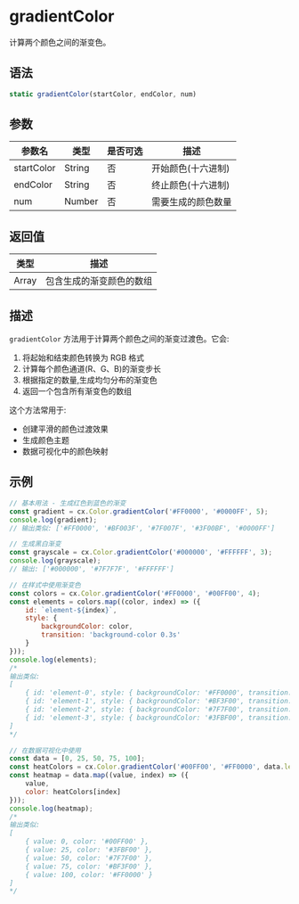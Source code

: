 # gradientColor

计算两个颜色之间的渐变色。

## 语法

```javascript
static gradientColor(startColor, endColor, num)
```

## 参数

| 参数名 | 类型 | 是否可选 | 描述 |
|--------|------|----------|------|
| startColor | String | 否 | 开始颜色(十六进制) |
| endColor | String | 否 | 终止颜色(十六进制) |
| num | Number | 否 | 需要生成的颜色数量 |

## 返回值

| 类型 | 描述 |
|------|------|
| Array | 包含生成的渐变颜色的数组 |

## 描述

`gradientColor` 方法用于计算两个颜色之间的渐变过渡色。它会:

1. 将起始和结束颜色转换为 RGB 格式
2. 计算每个颜色通道(R、G、B)的渐变步长
3. 根据指定的数量,生成均匀分布的渐变色
4. 返回一个包含所有渐变色的数组

这个方法常用于:
- 创建平滑的颜色过渡效果
- 生成颜色主题
- 数据可视化中的颜色映射

## 示例

```javascript
// 基本用法 - 生成红色到蓝色的渐变
const gradient = cx.Color.gradientColor('#FF0000', '#0000FF', 5);
console.log(gradient);
// 输出类似: ['#FF0000', '#BF003F', '#7F007F', '#3F00BF', '#0000FF']

// 生成黑白渐变
const grayscale = cx.Color.gradientColor('#000000', '#FFFFFF', 3);
console.log(grayscale);
// 输出: ['#000000', '#7F7F7F', '#FFFFFF']

// 在样式中使用渐变色
const colors = cx.Color.gradientColor('#FF0000', '#00FF00', 4);
const elements = colors.map((color, index) => ({
    id: `element-${index}`,
    style: {
        backgroundColor: color,
        transition: 'background-color 0.3s'
    }
}));
console.log(elements);
/*
输出类似:
[
    { id: 'element-0', style: { backgroundColor: '#FF0000', transition: 'background-color 0.3s' } },
    { id: 'element-1', style: { backgroundColor: '#BF3F00', transition: 'background-color 0.3s' } },
    { id: 'element-2', style: { backgroundColor: '#7F7F00', transition: 'background-color 0.3s' } },
    { id: 'element-3', style: { backgroundColor: '#3FBF00', transition: 'background-color 0.3s' } }
]
*/

// 在数据可视化中使用
const data = [0, 25, 50, 75, 100];
const heatColors = cx.Color.gradientColor('#00FF00', '#FF0000', data.length);
const heatmap = data.map((value, index) => ({
    value,
    color: heatColors[index]
}));
console.log(heatmap);
/*
输出类似:
[
    { value: 0, color: '#00FF00' },
    { value: 25, color: '#3FBF00' },
    { value: 50, color: '#7F7F00' },
    { value: 75, color: '#BF3F00' },
    { value: 100, color: '#FF0000' }
]
*/
``` 